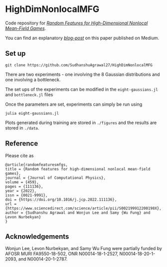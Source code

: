 # HighDimNonlocalMFG

Code repository for [*Random Features for High-Dimensional Nonlocal Mean-Field Games*](https://www.sciencedirect.com/science/article/pii/S002199912200198X).

You can find an explanatory [*blog-post*](https://medium.com/@sudhanshuagrawal2001/100-dimensional-games-de3eb78b1e05) on this paper published on Medium.

## Set up 
``` 
git clone https://github.com/SudhanshuAgrawal27/HighDimNonlocalMFG
```

There are two experiments - one involving the 8 Gaussian distributions and one involving a bottleneck. 

The set ups of the experiments can be modified in the `eight-gaussians.jl` and `bottleneck.jl` files 

Once the parameters are set, experiments can simply be run using 
```
julia eight-gaussians.jl
```
Plots generated during training are stored in `./figures` and the results are stored in `./data`. 
## Reference

Please cite as  
```
@article{randomfeaturesmfgs,
title = {Random features for high-dimensional nonlocal mean-field games},
journal = {Journal of Computational Physics},
volume = {459},
pages = {111136},
year = {2022},
issn = {0021-9991},
doi = {https://doi.org/10.1016/j.jcp.2022.111136},
url = {https://www.sciencedirect.com/science/article/pii/S002199912200198X},
author = {Sudhanshu Agrawal and Wonjun Lee and Samy {Wu Fung} and Levon Nurbekyan}
}
```
## Acknowledgements 
Wonjun Lee, Levon Nurbekyan, and Samy Wu Fung were partially funded by AFOSR MURI FA9550-18-502, ONR N00014-18-1-2527, N00014-18-20-1-2093, and N00014-20-1-2787.


